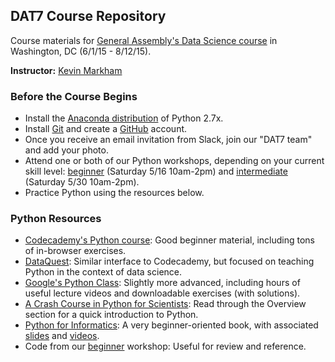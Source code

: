 ## DAT7 Course Repository

Course materials for [General Assembly's Data Science course](https://generalassemb.ly/education/data-science/washington-dc/) in Washington, DC (6/1/15 - 8/12/15).

**Instructor:** [Kevin Markham](http://www.dataschool.io/about/)


### Before the Course Begins
* Install the [Anaconda distribution](http://continuum.io/downloads) of Python 2.7x.
* Install [Git](http://git-scm.com/book/en/v2/Getting-Started-Installing-Git) and create a [GitHub](https://github.com/) account.
* Once you receive an email invitation from Slack, join our "DAT7 team" and add your photo.
* Attend one or both of our Python workshops, depending on your current skill level: [beginner](https://generalassemb.ly/education/intro-to-python-programming/washington-dc/12239) (Saturday 5/16 10am-2pm) and [intermediate](https://generalassemb.ly/education/python-for-data-science-intermediate/washington-dc/12242) (Saturday 5/30 10am-2pm).
* Practice Python using the resources below.

### Python Resources
* [Codecademy's Python course](http://www.codecademy.com/en/tracks/python): Good beginner material, including tons of in-browser exercises.
* [DataQuest](https://dataquest.io/): Similar interface to Codecademy, but focused on teaching Python in the context of data science.
* [Google's Python Class](https://developers.google.com/edu/python/): Slightly more advanced, including hours of useful lecture videos and downloadable exercises (with solutions).
* [A Crash Course in Python for Scientists](http://nbviewer.ipython.org/gist/rpmuller/5920182): Read through the Overview section for a quick introduction to Python.
* [Python for Informatics](http://www.pythonlearn.com/book.php): A very beginner-oriented book, with associated [slides](https://drive.google.com/folderview?id=0B7X1ycQalUnyal9yeUx3VW81VDg&usp=sharing) and [videos](https://www.youtube.com/playlist?list=PLlRFEj9H3Oj4JXIwMwN1_ss1Tk8wZShEJ).
* Code from our [beginner](code/00_python_beginner_workshop.py) workshop: Useful for review and reference.
